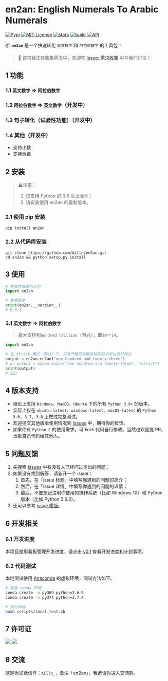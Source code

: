 # en2an: English Numerals To Arabic Numerals

[![Pypi](https://img.shields.io/pypi/v/en2an.svg)](https://pypi.org/project/en2an/)
[![MIT License](https://img.shields.io/badge/license-MIT-green.svg)](https://github.com/Ailln/en2an/blob/master/LICENSE)
[![stars](https://img.shields.io/github/stars/Ailln/en2an.svg)](https://github.com/Ailln/en2an/stargazers)
[![build](https://github.com/Ailln/en2an/workflows/build/badge.svg)](https://github.com/Ailln/cn2an/actions?query=workflow%3Abuild)
[![API](https://img.shields.io/badge/API-reference-pink.svg)](https://github.com/Ailln/en2an/wiki/API)

📦 **`en2an`** 是一个快速转化 `英文数字` 和 `阿拉伯数字` 的工具包！

> 🎈 该项目正在收集需求中，欢迎在 [Issue: 需求收集](https://github.com/Ailln/en2an/issues/1) 中与我们讨论！

## 1 功能

### 1.1 `英文数字` => `阿拉伯数字`

### 1.2 `阿拉伯数字` => `英文数字`（开发中）

### 1.3 句子转化（试验性功能）（开发中）

### 1.4 其他（开发中）

- 支持小数
- 支持负数

## 2 安装

> ⚠️注意：
> 1. 仅支持 Python 的 3.6 以上版本；
> 2. 请安装使用 en2an 的最新版本。

### 2.1 使用 pip 安装

```shell
pip install en2an
```

### 2.2 从代码库安装

```shell
git clone https://github.com/Ailln/en2an.git
cd en2an && python setup.py install
```

## 3 使用

```python
# 在文件首部引入包
import en2an

# 查看版本
print(en2an.__version__)
# 0.0.3
```

### 3.1 `英文数字` => `阿拉伯数字`

> 最大支持到`hundred trillion`（百兆），即`10**14`。

```python
import en2an

# 在 strict 模式（默认）下，只有严格符合数字拼写的才可以进行转化
output = en2an.en2an("one hundred and twenty-three")
# or output = en2an.en2an("one hundred and twenty-three", "strict")
print(output)
# 123
```

## 4 版本支持

- 理论上支持 `Windows`、`MacOS`、`Ubuntu` 下的所有 `Python 3.6+` 的版本。
- 实际上仅在 `ubuntu-latest`、`windows-latest`、`macOS-latest` 的 `Python 3.6, 3.7, 3.8` 上做过完整测试。
- 欢迎提交其他版本使用情况到 [Issues](https://github.com/Ailln/en2an/issues) 中，期待你的反馈。
- 如果你有 `Python 2` 的使用需求，可 Fork 代码自行修改。当然也欢迎提 PR，贡献自己代码给其他人。

## 5 问题反馈

1. 先搜索 [Issues](https://github.com/Ailln/en2an/issues) 中有没有人已经问过类似的问题；
2. 如果没有找到解答，请新开一个 issue：
    1. 首先，在「issue 标题」中填写你遇到的问题的简介；
    2. 然后，在「issue 详情」中填写你遇到的问题的详情；
    3. 最后，不要忘记注明你使用的操作系统（比如 Windows 10）和 Python 版本（比如 Python 3.6.3）。
3. 还可以参考 [issue 模版](https://github.com/Ailln/en2an/tree/master/.github/ISSUE_TEMPLATE)。

## 6 开发相关

### 6.1 开发进度

本项目是用看板管理开发进度，请点击 [v0.1](https://github.com/Ailln/en2an/projects/1) 查看开发进度和计划事项。

### 6.2 代码测试

本地测试使用 [Anaconda](https://www.anaconda.com/) 的虚拟环境，测试方法如下。

```bash
# 安装 conda 环境
conda create -n py369 python=3.6.9
conda create -n py374 python=3.7.4

# 执行测试
bash scripts/local_test.sh
```

## 7 许可证

[![](https://award.dovolopor.com?lt=License&rt=MIT&rbc=green)](./LICENSE)
[![](https://award.dovolopor.com?lt=Ailln's&rt=idea&lbc=lightgray&rbc=red&ltc=red)](https://github.com/Ailln/award)

## 8 交流

欢迎添加微信号：`Ailln_`，备注「en2an」，我邀请你进入交流群。
